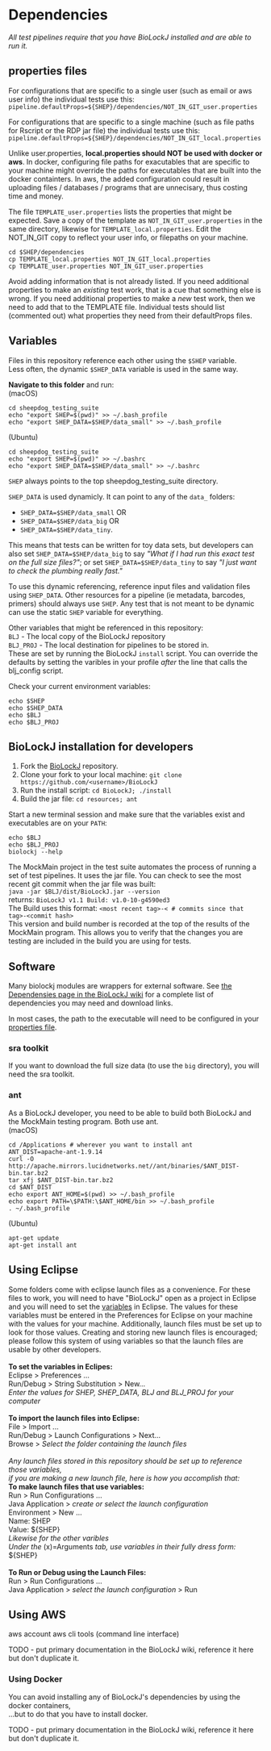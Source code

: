 # Dependencies

_All test pipelines require that you have BioLockJ installed and are able to run it._

## properties files

For configurations that are specific to a single user (such as email or aws user info) the individual tests use this: <br>
`pipeline.defaultProps=${SHEP}/dependencies/NOT_IN_GIT_user.properties`

For configurations that are specific to a single machine (such as file paths for Rscript or the RDP jar file) the individual tests use this: <br>
`pipeline.defaultProps=${SHEP}/dependencies/NOT_IN_GIT_local.properties`

Unlike user.properties, **local.properties should NOT be used with docker or aws**.  In docker, configuring file paths for exacutables that are specific to your machine might override the paths for executables that are built into the docker containters.  In aws, the added configuration could result in uploading files / databases / programs that are unnecisary, thus costing time and money.

The file  `TEMPLATE_user.properties` lists the properties that might be expected.  Save a copy of the template as `NOT_IN_GIT_user.properties` in the same directory, likewise for `TEMPLATE_local.properties`. Edit the NOT_IN_GIT copy to reflect your user info, or filepaths on your machine.

```(bash)
cd $SHEP/dependencies
cp TEMPLATE_local.properties NOT_IN_GIT_local.properties
cp TEMPLATE_user.properties NOT_IN_GIT_user.properties
```

Avoid adding information that is not already listed.  If you need additional properties to make an _existing_ test work, that is a cue that something else is wrong.  If you need additional properties to make a _new_ test work, then we need to add that to the TEMPLATE file.  Individual tests should list (commented out) what properties they need from their defaultProps files.

## Variables

Files in this repository reference each other using the `$SHEP` variable.<br>
Less often, the dynamic `$SHEP_DATA` variable is used in the same way.

**Navigate to this folder** and run:<br>
(macOS)
```
cd sheepdog_testing_suite
echo "export SHEP=$(pwd)" >> ~/.bash_profile
echo "export SHEP_DATA=$SHEP/data_small" >> ~/.bash_profile
```
(Ubuntu)
```
cd sheepdog_testing_suite
echo "export SHEP=$(pwd)" >> ~/.bashrc
echo "export SHEP_DATA=$SHEP/data_small" >> ~/.bashrc
```

`SHEP` always points to the top sheepdog_testing_suite directory.

`SHEP_DATA` is used dynamicly.  It can point to any of the `data_` folders: <br>
- `SHEP_DATA=$SHEP/data_small` OR 
- `SHEP_DATA=$SHEP/data_big` OR 
- `SHEP_DATA=$SHEP/data_tiny`.  

This means that tests can be written for toy data sets, but developers can also set `SHEP_DATA=$SHEP/data_big` to say _"What if I had run this exact test on the full size files?"_; or set `SHEP_DATA=$SHEP/data_tiny` to say _"I just want to check the plumbing really fast."_ 

To use this dynamic referencing, reference input files and validation files using `SHEP_DATA`. Other resources for a pipeline (ie metadata, barcodes, primers) should always use `SHEP`.  Any test that is not meant to be dynamic can use the static `SHEP` variable for everything.

Other variables that might be referenced in this repository:<br>
`BLJ` - The local copy of the BioLockJ repository                    
`BLJ_PROJ` - The local destination for pipelines to be stored in.
<br>These are set by running the BioLockJ `install` script.  You can override the defaults by setting the varibles in your profile _after_ the line that calls the blj_config script.

Check your current environment variables:
```(bash)
echo $SHEP
echo $SHEP_DATA
echo $BLJ
echo $BLJ_PROJ
```

## BioLockJ installation for developers

1. Fork the [BioLockJ](https://github.com/BioLockJ-Dev-Team/BioLockJ) repository.
1. Clone your fork to your local machine: `git clone https://github.com/<username>/BioLockJ`
1. Run the install script: `cd BioLockJ; ./install`
1. Build the jar file: `cd resources; ant`

Start a new terminal session and make sure that the variables exist and executables are on your `PATH`:<br>
```(bash)
echo $BLJ
echo $BLJ_PROJ
biolockj --help
```

The MockMain project in the test suite automates the process of running a set of test pipelines.  It uses the jar file.  You can check to see the most recent git commit when the jar file was built:<br>
`java -jar $BLJ/dist/BioLockJ.jar --version`<br>
returns: `BioLockJ v1.1 Build: v1.0-10-g4590ed3`<br>
The Build uses this format: `<most recent tag>-< # commits since that tag>-<commit hash>`<br>
This version and build number is recorded at the top of the results of the MockMain program. This allows you to verify that the changes you are testing are included in the build you are using for tests.

## Software

Many biolockj modules are wrappers for external software.  See [the Dependensies page in the BioLockJ wiki](https://github.com/msioda/BioLockJ/wiki/Dependencies) for a complete list of dependencies you may need and download links.

In most cases, the path to the executable will need to be configured in your [properties file](https://github.com/IvoryC/sheepdog_testing_suite/tree/master/dependencies#properties-files).

### sra toolkit
If you want to download the full size data (to use the `big` directory), you will need the sra toolkit.

### ant
As a BioLockJ developer, you need to be able to build both BioLockJ and the MockMain testing program.  Both use ant.
<br>
(macOS)<br>
```(bash)
cd /Applications # wherever you want to install ant
ANT_DIST=apache-ant-1.9.14
curl -O http://apache.mirrors.lucidnetworks.net//ant/binaries/$ANT_DIST-bin.tar.bz2
tar xfj $ANT_DIST-bin.tar.bz2
cd $ANT_DIST
echo export ANT_HOME=$(pwd) >> ~/.bash_profile
echo export PATH=\$PATH:\$ANT_HOME/bin >> ~/.bash_profile
. ~/.bash_profile
```
(Ubuntu)<br>
```(bash)
apt-get update
apt-get install ant
```

## Using Eclipse

Some folders come with eclipse launch files as a convenience.  For these files to work, you will need to have "BioLockJ" open as a project in Eclipse and you will need to set the [variables](https://github.com/IvoryC/sheepdog_testing_suite/blob/master#variables) in Eclipse.  The values for these variables must be entered in the Preferences for Eclipse on your machine with the values for your machine.  Additionally, launch files must be set up to look for those values.  Creating and storing new launch files is encouraged; please follow this system of using variables so that the launch files are usable by other developers.
<br>
<br>**To set the variables in Eclipes:**<br>
Eclipse > Preferences ...<br>
Run/Debug > String Substitution > New...<br>
_Enter the values for SHEP, SHEP_DATA, BLJ and BLJ_PROJ for your computer_<br>
<br>**To import the launch files into Eclipse:**<br>
File > Import ...<br>
Run/Debug > Launch Configurations > Next...<br>
Browse > _Select the folder containing the launch files_<br>
<br>_Any launch files stored in this repository should be set up to reference those variables,<br>
if you are making a new launch file, here is how you accomplish that:_
<br>**To make launch files that use variables:**<br>
Run > Run Configurations ...<br>
Java Application > _create or select the launch configuration_<br>
Environment > New ...<br>
Name: SHEP<br>
Value: ${SHEP}<br>
_Likewise for the other varibles_<br>
_Under the_ (x)=Arguments _tab, use variables in their fully dress form:_ ${SHEP}<br>
<br>**To Run or Debug using the Launch Files:**<br>
Run > Run Configurations ...<br>
Java Application > _select the launch configuration_ > Run


## Using AWS

aws account
aws cli tools (command line interface)

TODO - put primary documentation in the BioLockJ wiki, reference it here but don't duplicate it.

### Using Docker
You can avoid installing any of BioLockJ's dependencies by using the docker containers,<br>
...but to do that you have to install docker.

TODO - put primary documentation in the BioLockJ wiki, reference it here but don't duplicate it.
